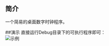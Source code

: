 ## 简介
一个简易的桌面数字时钟程序。

##演示
直接运行Debug目录下的可执行程序即可：</br>
![示例](https://github.com/Ray1024/PictureBed/blob/master/NumClock.gif)
